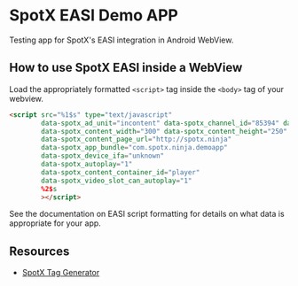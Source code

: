 # SpotX EASI Demo APP
Testing app for SpotX's EASI integration in Android WebView.


## How to use SpotX EASI inside a WebView

Load the appropriately formatted `<script>` tag inside the `<body>` tag of your webview.

```html
<script src="%1$s" type="text/javascript"
        data-spotx_ad_unit="incontent" data-spotx_channel_id="85394" data-spotx_content_type="game"
        data-spotx_content_width="300" data-spotx_content_height="250"
        data-spotx_content_page_url="http://spotx.ninja"
        data-spotx_app_bundle="com.spotx.ninja.demoapp"
        data-spotx_device_ifa="unknown"
        data-spotx_autoplay="1"
        data-spotx_content_container_id="player"
        data-spotx_video_slot_can_autoplay="1"
        %2$s
        ></script>
```

See the documentation on EASI script formatting for details on what data is appropriate for your app.

## Resources

* [SpotX Tag Generator](https://www.spotxchange.com/tag-generator/)
